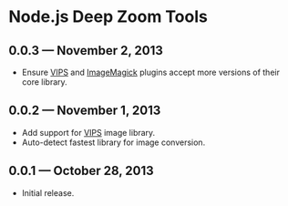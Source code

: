 # Node.js Deep Zoom Tools

## 0.0.3 — November 2, 2013

-   Ensure [VIPS] and [ImageMagick] plugins accept more versions of their
    core library.

## 0.0.2 — November 1, 2013

-   Add support for [VIPS] image library.
-   Auto-detect fastest library for image conversion.

## 0.0.1 — October 28, 2013

-   Initial release.


[ImageMagick]: http://www.imagemagick.org/script/index.php
[VIPS]: http://www.vips.ecs.soton.ac.uk/index.php?title=Libvips
